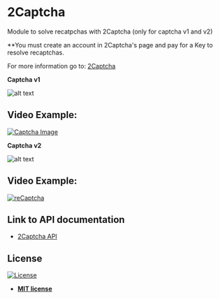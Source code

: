 # 2Captcha
Module to solve recatpchas with 2Captcha (only for captcha v1 and v2)

**You must create an account in 2Captcha's page and pay for a Key to resolve recaptchas.

For more information go to: <a href="https://2captcha.com/">2Captcha</a>

<strong>Captcha v1</strong>

![alt text](https://raw.githubusercontent.com/rocketbot-cl/2Captcha/master/example/v1.png)

<h2>Video Example:</h2>

[![Captcha Image](https://img.youtube.com/vi/WTEvlQEaH5g/0.jpg)](https://www.youtube.com/watch?v=WTEvlQEaH5g "Captcha v1")

<strong>Captcha v2</strong>

![alt text](https://raw.githubusercontent.com/rocketbot-cl/2Captcha/master/example/v2.png)

<h2>Video Example:</h2>

[![reCaptcha](https://img.youtube.com/vi/BDDghM17ZCk/0.jpg)](https://www.youtube.com/watch?v=BDDghM17ZCk "Captcha v2")

<h2>Link to API documentation</h2>
<p>
  <ul>
    <li>
      <a href="https://2captcha.com/2captcha-api">
        2Captcha API
      </a>
    </li>
  </ul> 
</p>

<h2>License</h2>

<p><a href="http://badges.mit-license.org" rel="nofollow"><img src="https://camo.githubusercontent.com/107590fac8cbd65071396bb4d04040f76cde5bde/687474703a2f2f696d672e736869656c64732e696f2f3a6c6963656e73652d6d69742d626c75652e7376673f7374796c653d666c61742d737175617265" alt="License" data-canonical-src="http://img.shields.io/:license-mit-blue.svg?style=flat-square" style="max-width:100%;"></a></p>

<ul>
  <li><strong><a href="http://opensource.org/licenses/mit-license.php" rel="nofollow">MIT license</a></strong></li>
</ul>  
